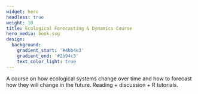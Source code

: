 ```yaml
---
widget: hero
headless: true
weight: 10
title: Ecological Forecasting & Dynamics Course
hero_media: book.svg
design:
  background:
    gradient_start: '#4bb4e3'
    gradient_end: '#2b94c3'
    text_color_light: true
---
```


A course on how ecological systems change over time and how to forecast how they will change in the future. Reading + discussion + R tutorials.
